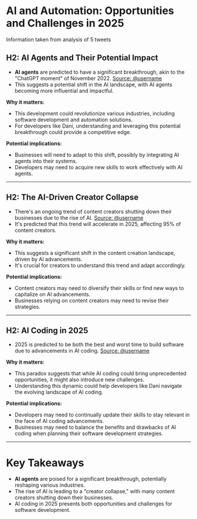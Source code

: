 # AI and Automation: Opportunities and Challenges in 2025
Information taken from analysis of 5 tweets

## H2: AI Agents and Their Potential Impact

- **AI agents** are predicted to have a significant breakthrough, akin to the "ChatGPT moment" of November 2022. [Source: @username](tweet_url)
- This suggests a potential shift in the AI landscape, with AI agents becoming more influential and impactful.

**Why it matters:**

- This development could revolutionize various industries, including software development and automation solutions.
- For developers like Dani, understanding and leveraging this potential breakthrough could provide a competitive edge.

**Potential implications:**

- Businesses will need to adapt to this shift, possibly by integrating AI agents into their systems.
- Developers may need to acquire new skills to work effectively with AI agents.

---

## H2: The AI-Driven Creator Collapse

- There's an ongoing trend of content creators shutting down their businesses due to the rise of AI. [Source: @username](tweet_url)
- It's predicted that this trend will accelerate in 2025, affecting 95% of content creators.

**Why it matters:**

- This suggests a significant shift in the content creation landscape, driven by AI advancements.
- It's crucial for creators to understand this trend and adapt accordingly.

**Potential implications:**

- Content creators may need to diversify their skills or find new ways to capitalize on AI advancements.
- Businesses relying on content creators may need to revise their strategies.

---

## H2: AI Coding in 2025

- 2025 is predicted to be both the best and worst time to build software due to advancements in AI coding. [Source: @username](tweet_url)

**Why it matters:**

- This paradox suggests that while AI coding could bring unprecedented opportunities, it might also introduce new challenges.
- Understanding this dynamic could help developers like Dani navigate the evolving landscape of AI coding.

**Potential implications:**

- Developers may need to continually update their skills to stay relevant in the face of AI coding advancements.
- Businesses may need to balance the benefits and drawbacks of AI coding when planning their software development strategies.

---

# Key Takeaways

- **AI agents** are poised for a significant breakthrough, potentially reshaping various industries.
- The rise of AI is leading to a "creator collapse," with many content creators shutting down their businesses.
- AI coding in 2025 presents both opportunities and challenges for software development.